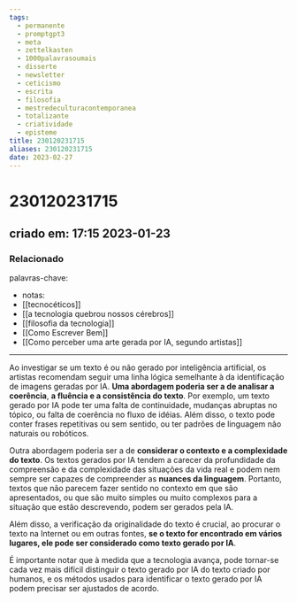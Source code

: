 ```yaml
---
tags:
  - permanente
  - promptgpt3
  - meta
  - zettelkasten
  - 1000palavrasoumais
  - disserte
  - newsletter
  - ceticismo
  - escrita
  - filosofia
  - mestredeculturacontemporanea
  - totalizante
  - criatividade
  - episteme
title: 230120231715
aliases: 230120231715
date: 2023-02-27
---
```


# 230120231715

## criado em: 17:15 2023-01-23

### Relacionado

palavras-chave: 

- notas: 
- [[tecnocéticos]]
- [[a tecnologia quebrou nossos cérebros]]
- [[filosofia da tecnologia]]
- [[Como Escrever Bem]]
- [[Como perceber uma arte gerada por IA, segundo artistas]]
---

Ao investigar se um texto é ou não gerado por inteligência artificial, os artistas recomendam seguir uma linha lógica semelhante à da identificação de imagens geradas por IA. **Uma abordagem poderia ser a de analisar a coerência**, **a fluência e a consistência do texto**. Por exemplo, um texto gerado por IA pode ter uma falta de continuidade, mudanças abruptas no tópico, ou falta de coerência no fluxo de idéias. Além disso, o texto pode conter frases repetitivas ou sem sentido, ou ter padrões de linguagem não naturais ou robóticos.

Outra abordagem poderia ser a de **considerar o contexto e a complexidade do texto**. Os textos gerados por IA tendem a carecer da profundidade da compreensão e da complexidade das situações da vida real e podem nem sempre ser capazes de compreender as **nuances da linguagem**. Portanto, textos que não parecem fazer sentido no contexto em que são apresentados, ou que são muito simples ou muito complexos para a situação que estão descrevendo, podem ser gerados pela IA.

Além disso, a verificação da originalidade do texto é crucial, ao procurar o texto na Internet ou em outras fontes, **se o texto for encontrado em vários lugares, ele pode ser considerado como texto gerado por IA**.

É importante notar que à medida que a tecnologia avança, pode tornar-se cada vez mais difícil distinguir o texto gerado por IA do texto criado por humanos, e os métodos usados para identificar o texto gerado por IA podem precisar ser ajustados de acordo.
